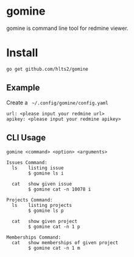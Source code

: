 # gomine

gomine is command line tool for redmine viewer.

# Install

```
go get github.com/hlts2/gomine
```

## Example

Create a ` ~/.config/gomine/config.yaml`

```
url: <please input your redmine url>
apikey: <please input your redmine apikey>
```

## CLI Usage

```
gomine <command> <option> <arguments>

Issues Command:
  ls    listing issue
        $ gomine ls i

  cat   show given issue
        $ gomine cat -n 10078 i

Projects Command:
  ls    listing projects
        $ gomine ls p

  cat   show given project
        $ gomine cat -n 1 p

Memberships Command:
  cat   show memberships of given project
        $ gomine cat -n 1 m

```

